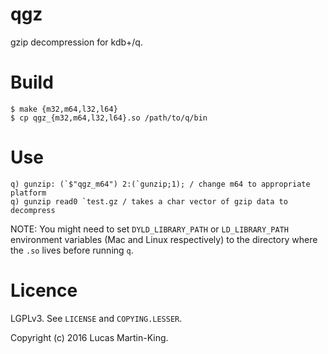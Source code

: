 qgz
===

gzip decompression for kdb+/q.

# Build

    $ make {m32,m64,l32,l64}
    $ cp qgz_{m32,m64,l32,l64}.so /path/to/q/bin

# Use

    q) gunzip: (`$"qgz_m64") 2:(`gunzip;1); / change m64 to appropriate platform
    q) gunzip read0 `test.gz / takes a char vector of gzip data to decompress

NOTE: You might need to set `DYLD_LIBRARY_PATH` or `LD_LIBRARY_PATH` environment variables
(Mac and Linux respectively) to the directory where the `.so` lives before running `q`.

# Licence

LGPLv3. See `LICENSE` and `COPYING.LESSER`.

Copyright (c) 2016 Lucas Martin-King.
